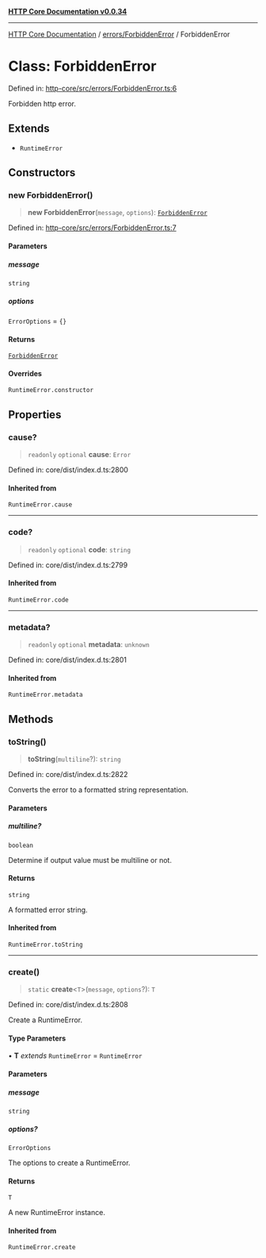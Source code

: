 [**HTTP Core Documentation v0.0.34**](../../../README.md)

***

[HTTP Core Documentation](../../../modules.md) / [errors/ForbiddenError](../README.md) / ForbiddenError

# Class: ForbiddenError

Defined in: [http-core/src/errors/ForbiddenError.ts:6](https://github.com/stonemjs/http-core/blob/1848d2cc8e9419d9e370ae707c528a45d3c2ac5a/src/errors/ForbiddenError.ts#L6)

Forbidden http error.

## Extends

- `RuntimeError`

## Constructors

### new ForbiddenError()

> **new ForbiddenError**(`message`, `options`): [`ForbiddenError`](ForbiddenError.md)

Defined in: [http-core/src/errors/ForbiddenError.ts:7](https://github.com/stonemjs/http-core/blob/1848d2cc8e9419d9e370ae707c528a45d3c2ac5a/src/errors/ForbiddenError.ts#L7)

#### Parameters

##### message

`string`

##### options

`ErrorOptions` = `{}`

#### Returns

[`ForbiddenError`](ForbiddenError.md)

#### Overrides

`RuntimeError.constructor`

## Properties

### cause?

> `readonly` `optional` **cause**: `Error`

Defined in: core/dist/index.d.ts:2800

#### Inherited from

`RuntimeError.cause`

***

### code?

> `readonly` `optional` **code**: `string`

Defined in: core/dist/index.d.ts:2799

#### Inherited from

`RuntimeError.code`

***

### metadata?

> `readonly` `optional` **metadata**: `unknown`

Defined in: core/dist/index.d.ts:2801

#### Inherited from

`RuntimeError.metadata`

## Methods

### toString()

> **toString**(`multiline`?): `string`

Defined in: core/dist/index.d.ts:2822

Converts the error to a formatted string representation.

#### Parameters

##### multiline?

`boolean`

Determine if output value must be multiline or not.

#### Returns

`string`

A formatted error string.

#### Inherited from

`RuntimeError.toString`

***

### create()

> `static` **create**\<`T`\>(`message`, `options`?): `T`

Defined in: core/dist/index.d.ts:2808

Create a RuntimeError.

#### Type Parameters

• **T** *extends* `RuntimeError` = `RuntimeError`

#### Parameters

##### message

`string`

##### options?

`ErrorOptions`

The options to create a RuntimeError.

#### Returns

`T`

A new RuntimeError instance.

#### Inherited from

`RuntimeError.create`
